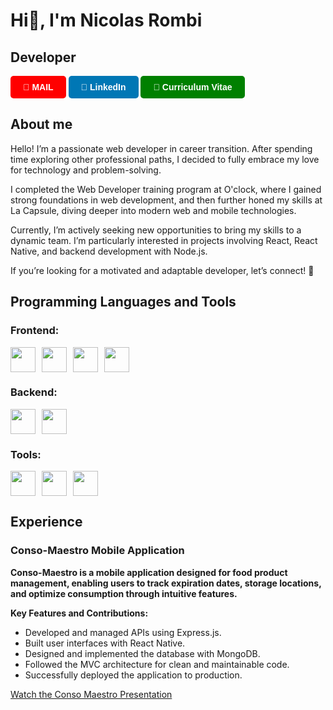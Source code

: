 # Hi👋, I'm Nicolas Rombi

## Developer

<a href="mailto:nicolas.rombi@gmx.fr" style="text-decoration: none;">
  <div style="display: inline-block; background-color: red; color: white; padding: 10px 20px; border-radius: 5px; text-align: center; font-family: Arial, sans-serif; font-weight: bold;">
    📧 MAIL
  </div>
</a>
<a href="https://www.linkedin.com/in/nicolas-rombi/" style="text-decoration: none;">
  <div style="display: inline-block; background-color: #0077b5; color: white; padding: 10px 20px; border-radius: 5px; text-align: center; font-family: Arial, sans-serif; font-weight: bold;">
    🔗 LinkedIn
  </div>
</a>
<a href="https://drive.google.com/file/d/1avh_hmMrnOQJOIRnoqyXhw0eVwFwLjIn/view?usp=sharing" style="text-decoration: none;" target="_blank">
  <div style="display: inline-block; background-color: green; color: white; padding: 10px 20px; border-radius: 5px; text-align: center; font-family: Arial, sans-serif; font-weight: bold;">
    📄 Curriculum Vitae
  </div>
</a>

## About me
Hello! I’m a passionate web developer in career transition. After spending time exploring other professional paths, I decided to fully embrace my love for technology and problem-solving.

I completed the Web Developer training program at O'clock, where I gained strong foundations in web development, and then further honed my skills at La Capsule, diving deeper into modern web and mobile technologies.

Currently, I’m actively seeking new opportunities to bring my skills to a dynamic team. I’m particularly interested in projects involving React, React Native, and backend development with Node.js.

If you’re looking for a motivated and adaptable developer, let’s connect! 🚀

## Programming Languages and Tools

### Frontend:
<div style="display: flex; gap: 10px;">
  <img src="https://cdn.jsdelivr.net/gh/devicons/devicon/icons/react/react-original.svg" width="40" height="40"/>
  <img src="https://cdn.jsdelivr.net/gh/devicons/devicon/icons/javascript/javascript-plain.svg" width="40" height="40"/>
  <img src="https://cdn.jsdelivr.net/gh/devicons/devicon/icons/nextjs/nextjs-original-wordmark.svg" width="40" height="40"/>
  <img src="https://cdn.jsdelivr.net/gh/devicons/devicon/icons/redux/redux-original.svg" width="40" height="40"/>
</div>

### Backend:
<div style="display: flex; gap: 10px;">
  <img src="https://cdn.jsdelivr.net/gh/devicons/devicon/icons/nodejs/nodejs-plain-wordmark.svg" width="40" height="40"/>
  <img src="https://cdn.jsdelivr.net/gh/devicons/devicon/icons/express/express-original-wordmark.svg" width="40" height="40"/>
</div>

### Tools:
<div style="display: flex; gap: 10px;">
  <img src="https://cdn.jsdelivr.net/gh/devicons/devicon/icons/git/git-plain-wordmark.svg" width="40" height="40"/>
  <img src="https://cdn.jsdelivr.net/gh/devicons/devicon/icons/github/github-original-wordmark.svg" width="40" height="40"/>
  <img src="https://cdn.jsdelivr.net/gh/devicons/devicon/icons/vscode/vscode-plain-wordmark.svg" width="40" height="40"/>
</div>

## Experience 

### Conso-Maestro Mobile Application
**Conso-Maestro is a mobile application designed for food product management, enabling users to track expiration dates, storage locations, and optimize consumption through intuitive features.**

**Key Features and Contributions:**
- Developed and managed APIs using Express.js.
- Built user interfaces with React Native.
- Designed and implemented the database with MongoDB.
- Followed the MVC architecture for clean and maintainable code.
- Successfully deployed the application to production.

[Watch the Conso Maestro Presentation](https://youtu.be/5kJMQ8H_8Hk)
